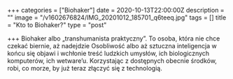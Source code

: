 +++
categories = ["Biohaker"]
date = 2020-10-13T22:00:00Z
description = ""
image = "/v1602676824/IMG_20201012_185701_q6teeq.jpg"
tags = []
title = "Kto to Biohaker?"
type = "post"

+++
Biohaker albo „transhumanista praktyczny”. To osoba, która nie chce czekać biernie, aż nadejdzie Osobliwość albo aż sztuczna inteligencja w końcu się objawi i wchłonie treść ludzkich umysłów, ich biologicznych komputerów, ich wetware’u. Korzystając z dostępnych obecnie środków, robi, co morze, by już teraz złączyć się z technologią.